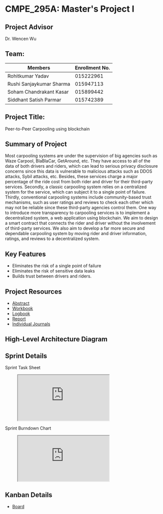 # CMPE_295A: Master's Project I

## Project Advisor
Dr. Wencen Wu

## Team:
| Members                  | Enrollment No.|
|--------------------------|---------------|
| Rohitkumar Yadav         | 015222961     |
| Rushi Sanjaykumar Sharma | 015947113     |
| Soham Chandrakant Kasar  | 015899442     |
| Siddhant Satish Parmar   | 015742389     |

## Project Title: 
Peer-to-Peer Carpooling using blockchain

## Summary of Project
Most carpooling systems are under the supervision of big agencies such as Waze Carpool, BlaBlaCar, GetAround, etc. They have access to all of the data of both drivers and riders, which can lead to serious privacy disclosure concerns since this data is vulnerable to malicious attacks such as DDOS attacks, Sybil attacks, etc. Besides, these services charge a major percentage of the ride cost from both rider and driver for their third-party services. Secondly, a classic carpooling system relies on a centralized system for the service, which can subject it to a single point of failure. Thirdly, conventional carpooling systems include community-based trust mechanisms, such as user ratings and reviews to check each other which may not be reliable since these third-party agencies control them. One way to introduce more transparency to carpooling services is to implement a decentralized system, a web application using blockchain. We aim to design a smart contract that connects the rider and driver without the involvement of third-party services. We also aim to develop a far more secure and dependable carpooling system by moving rider and driver information, ratings, and reviews to a decentralized system. 


## Key Features

* Eliminates the risk of a single point of failure
* Eliminates the risk of sensitive data leaks
* Builds trust between drivers and riders.


## Project Resources
* [Abstract](https://docs.google.com/document/d/11O3B8O6y_0S268Ni9-rdSvu4CeAaaujWDXDsE6z1G2w/edit?usp=sharing)
* [Workbook](https://docs.google.com/document/d/16X5nwL20e_d37gVgTfMnCRzaFhGxktZ5doj7da78jUk/edit?usp=sharing)
* [Logbook](https://docs.google.com/document/d/1NJFaRzXpCQ6DNxU2376PuNMuOjJUuLD8dlkK_WOgHRI/edit?usp=sharing)
* [Report](https://docs.google.com/document/d/10XoCLYil9GtSZXVHDEXb19uG7RJpbq9L-y08liXCIVI/edit)
* [Individual Journals]()

## High-Level Architecture Diagram

## Sprint Details
Sprint Task Sheet

<figure>
<iframe src="https://docs.google.com/spreadsheets/d/e/2PACX-1vQot0QxKSkTFg4Ln0VY5xv8iNfA6tXyqnpjWoI6FNH5WAhtpYljjRxxo-jbNtaKYejz9Oa0YLtgBGpz/pubhtml?gid=0&amp;single=true&amp;widget=true&amp;headers=false"></iframe>
</figure>

Sprint Burndown Chart

<figure>
<iframe src="https://docs.google.com/spreadsheets/d/e/2PACX-1vQot0QxKSkTFg4Ln0VY5xv8iNfA6tXyqnpjWoI6FNH5WAhtpYljjRxxo-jbNtaKYejz9Oa0YLtgBGpz/pubhtml?gid=0&amp;single=true&amp;widget=true&amp;headers=false">
  </iframe>

</figure>

## Kanban Details
* [Board](https://github.com/users/sparmar15/projects/1)

